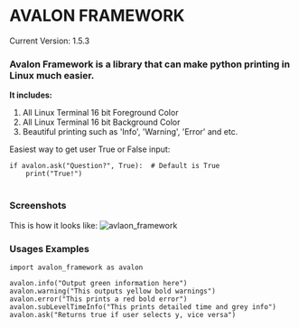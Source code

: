 # AVALON FRAMEWORK

Current Version: 1.5.3

### Avalon Framework is a library that can make python printing in Linux much easier.

<b>It includes:</b> 
1. All Linux Terminal 16 bit Foreground Color
2. All Linux Terminal 16 bit Background Color
3. Beautiful printing such as 'Info', 'Warning', 'Error' and etc.

Easiest way to get user True or False input:
~~~~
if avalon.ask("Question?", True):  # Default is True
    print("True!")
~~~~

#
### Screenshots
This is how it looks like:
![avlaon_framework](https://user-images.githubusercontent.com/21986859/31029604-56f3a1ec-a520-11e7-94fd-361ff9a43ed3.png)


### Usages Examples
~~~~
import avalon_framework as avalon

avalon.info("Output green information here")
avalon.warning("This outputs yellow bold warnings")
avalon.error("This prints a red bold error")
avalon.subLevelTimeInfo("This prints detailed time and grey info")
avalon.ask("Returns true if user selects y, vice versa")
~~~~